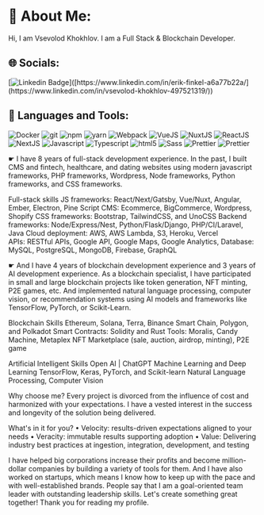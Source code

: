 # 💫 About Me:
Hi, I am Vsevolod Khokhlov. I am a Full Stack & Blockchain Developer.

## 🌐 Socials:
[![Linkedin Badge](https://img.shields.io/badge/-VsevolodKhokhlov-blue?style=flat&logo=Linkedin&logoColor=white&link=[[https://www.linkedin.com/in/erikfinkel/](https://www.linkedin.com/in/vsevolod-khokhlov-497521319/)](https://www.linkedin.com/in/vsevolod-khokhlov-497521319/))]([https://www.linkedin.com/in/erik-finkel-a6a77b22a/](https://www.linkedin.com/in/vsevolod-khokhlov-497521319/))

## 🚀 Languages and Tools:

<p>
  <img alt="Docker" src="https://img.shields.io/badge/-Docker-46a2f1?style=flat-square&logo=docker&logoColor=white" />
  <img alt="git" src="https://img.shields.io/badge/-Git-F05032?style=flat-square&logo=git&logoColor=white" />
  <img alt="npm" src="https://img.shields.io/badge/-NPM-CB3837?style=flat-square&logo=npm&logoColor=white" />
  <img alt="yarn" src="https://img.shields.io/badge/-Yarn-2B8EBB?style=flat-square&logo=yarn&logoColor=white" />
  <img alt="Webpack" src="https://img.shields.io/badge/-Webpack-8DD6F9?style=flat-square&logo=webpack&logoColor=white" /> 
  <img alt="VueJS" src="https://img.shields.io/badge/-VueJS-3FB883?style=flat-square&logo=vue.js&logoColor=white" /> 
  <img alt="NuxtJS" src="https://img.shields.io/badge/-NuxtJS-00c58e?style=flat-square&logo=nuxt.js&logoColor=white" /> 
  <img alt="ReactJS" src="https://img.shields.io/badge/-ReactJS-5ED3F3?style=flat-square&logo=react&logoColor=white" />
  <img alt="NextJS" src="https://img.shields.io/badge/-NextJS-000000?style=flat-square&logo=react&logoColor=white" />
  <img alt="Javascript" src="https://img.shields.io/badge/-Javascript-EFD81D?style=flat-square&logo=javascript&logoColor=white" /> 
  <img alt="Typescript" src="https://img.shields.io/badge/-Typescript-2F74C0?style=flat-square&logo=typescript&logoColor=white" />
  <img alt="html5" src="https://img.shields.io/badge/-HTML5-E34F26?style=flat-square&logo=html5&logoColor=white" />
  <img alt="Sass" src="https://img.shields.io/badge/-Sass-CC6699?style=flat-square&logo=sass&logoColor=white" />
  <img alt="Prettier" src="https://img.shields.io/badge/-Prettier-F7B93E?style=flat-square&logo=prettier&logoColor=white" />
  <img alt="Prettier" src="https://img.shields.io/badge/-Eslint-4A32C3?style=flat-square&logo=eslint&logoColor=white" />
</p>

☛ I have 8 years of full-stack development experience.
In the past, I built CMS and fintech, healthcare, and dating websites using modern javascript frameworks, PHP frameworks, Wordpress, Node frameworks, Python frameworks, and CSS frameworks.

Full-stack skills
JS frameworks: React/Next/Gatsby, Vue/Nuxt, Angular, Ember, Electron, Pine Script
CMS: Ecommerce, BigCommerce, Wordpress, Shopify
CSS frameworks: Bootstrap, TailwindCSS, and UnoCSS
Backend frameworks: Node/Express/Nest, Python/Flask/Django, PHP/CI/Laravel, Java
Cloud deployment: AWS, AWS Lambda, S3, Heroku, Vercel                                                                                                                                                                      
APIs: RESTful APIs, Google API, Google Maps, Google Analytics,
Database: MySQL, PostgreSQL, MongoDB, Firebase, GraphQL

☛ And I have 4 years of blockchain development experience and 3 years of AI development experience.
As a blockchain specialist, I have participated in small and large blockchain projects like token generation, NFT minting, P2E games, etc.
And implemented natural language processing, computer vision, or recommendation systems using AI models and frameworks like TensorFlow, PyTorch, or Scikit-Learn.

Blockchain Skills
Ethereum, Solana, Terra, Binance Smart Chain, Polygon, and Polkadot
Smart Contracts: Solidity and Rust
Tools: Moralis, Candy Machine, Metaplex
NFT Marketplace (sale, auction, airdrop, minting), P2E game

Artificial Intelligent Skills
Open AI | ChatGPT
Machine Learning and Deep Learning
TensorFlow, Keras, PyTorch, and Scikit-learn
Natural Language Processing, Computer Vision

Why choose me?
Every project is divorced from the influence of cost and harmonized with your expectations. I have a vested interest in the success and longevity of the solution being delivered.

What's in it for you?
• Velocity: results-driven expectations aligned to your needs
• Veracity: immutable results supporting adoption
• Value: Delivering industry best practices at ingestion, integration, development, and testing

I have helped big corporations increase their profits and become million-dollar companies by building a variety of tools for them.
And I have also worked on startups, which means I know how to keep up with the pace and with well-established brands. People say that I am a goal-oriented team leader with outstanding leadership skills.
Let's create something great together!
Thank you for reading my profile.
